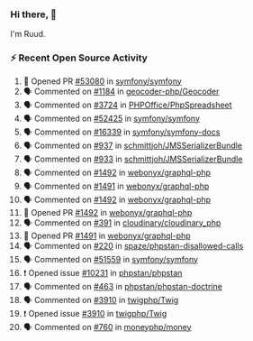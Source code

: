 ### Hi there, 👋

I'm Ruud.
 
### :zap: Recent Open Source Activity

<!--START_SECTION:activity-->
1. 💪 Opened PR [#53080](https://github.com/symfony/symfony/pull/53080) in [symfony/symfony](https://github.com/symfony/symfony)
2. 🗣 Commented on [#1184](https://github.com/geocoder-php/Geocoder/pull/1184#issuecomment-1855414937) in [geocoder-php/Geocoder](https://github.com/geocoder-php/Geocoder)
3. 🗣 Commented on [#3724](https://github.com/PHPOffice/PhpSpreadsheet/pull/3724#issuecomment-1855375169) in [PHPOffice/PhpSpreadsheet](https://github.com/PHPOffice/PhpSpreadsheet)
4. 🗣 Commented on [#52425](https://github.com/symfony/symfony/pull/52425#issuecomment-1850298999) in [symfony/symfony](https://github.com/symfony/symfony)
5. 🗣 Commented on [#16339](https://github.com/symfony/symfony-docs/issues/16339#issuecomment-1847549776) in [symfony/symfony-docs](https://github.com/symfony/symfony-docs)
6. 🗣 Commented on [#937](https://github.com/schmittjoh/JMSSerializerBundle/pull/937#issuecomment-1846858314) in [schmittjoh/JMSSerializerBundle](https://github.com/schmittjoh/JMSSerializerBundle)
7. 🗣 Commented on [#933](https://github.com/schmittjoh/JMSSerializerBundle/pull/933#issuecomment-1845368445) in [schmittjoh/JMSSerializerBundle](https://github.com/schmittjoh/JMSSerializerBundle)
8. 🗣 Commented on [#1492](https://github.com/webonyx/graphql-php/pull/1492#issuecomment-1841284540) in [webonyx/graphql-php](https://github.com/webonyx/graphql-php)
9. 🗣 Commented on [#1491](https://github.com/webonyx/graphql-php/pull/1491#issuecomment-1840321754) in [webonyx/graphql-php](https://github.com/webonyx/graphql-php)
10. 🗣 Commented on [#1492](https://github.com/webonyx/graphql-php/pull/1492#issuecomment-1840321478) in [webonyx/graphql-php](https://github.com/webonyx/graphql-php)
11. 💪 Opened PR [#1492](https://github.com/webonyx/graphql-php/pull/1492) in [webonyx/graphql-php](https://github.com/webonyx/graphql-php)
12. 🗣 Commented on [#391](https://github.com/cloudinary/cloudinary_php/issues/391#issuecomment-1838025750) in [cloudinary/cloudinary_php](https://github.com/cloudinary/cloudinary_php)
13. 💪 Opened PR [#1491](https://github.com/webonyx/graphql-php/pull/1491) in [webonyx/graphql-php](https://github.com/webonyx/graphql-php)
14. 🗣 Commented on [#220](https://github.com/spaze/phpstan-disallowed-calls/issues/220#issuecomment-1836045712) in [spaze/phpstan-disallowed-calls](https://github.com/spaze/phpstan-disallowed-calls)
15. 🗣 Commented on [#51559](https://github.com/symfony/symfony/pull/51559#issuecomment-1833983830) in [symfony/symfony](https://github.com/symfony/symfony)
16. ❗ Opened issue [#10231](https://github.com/phpstan/phpstan/issues/10231) in [phpstan/phpstan](https://github.com/phpstan/phpstan)
17. 🗣 Commented on [#463](https://github.com/phpstan/phpstan-doctrine/issues/463#issuecomment-1833613431) in [phpstan/phpstan-doctrine](https://github.com/phpstan/phpstan-doctrine)
18. 🗣 Commented on [#3910](https://github.com/twigphp/Twig/issues/3910#issuecomment-1821024202) in [twigphp/Twig](https://github.com/twigphp/Twig)
19. ❗ Opened issue [#3910](https://github.com/twigphp/Twig/issues/3910) in [twigphp/Twig](https://github.com/twigphp/Twig)
20. 🗣 Commented on [#760](https://github.com/moneyphp/money/pull/760#issuecomment-1820546973) in [moneyphp/money](https://github.com/moneyphp/money)
<!--END_SECTION:activity-->
